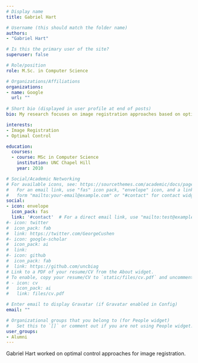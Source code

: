 ```yaml
---
# Display name
title: Gabriel Hart

# Username (this should match the folder name)
authors:
- "Gabriel Hart"

# Is this the primary user of the site?
superuser: false

# Role/position
role: M.Sc. in Computer Science

# Organizations/Affiliations
organizations:
- name: Google
  url: ""
  
# Short bio (displayed in user profile at end of posts)
bio: My research focuses on image registration approaches based on optimal control.

interests:
- Image Registration
- Optimal Control

education:
  courses:
  - course: MSc in Computer Science
    institution: UNC Chapel Hill
    year: 2010

# Social/Academic Networking
# For available icons, see: https://sourcethemes.com/academic/docs/page-builder/#icons
#   For an email link, use "fas" icon pack, "envelope" icon, and a link in the
#   form "mailto:your-email@example.com" or "#contact" for contact widget.
social:
- icon: envelope
  icon_pack: fas
  link: '#contact'  # For a direct email link, use "mailto:test@example.org".
#- icon: twitter
#  icon_pack: fab
#  link: https://twitter.com/GeorgeCushen
#- icon: google-scholar
#  icon_pack: ai
#  link: 
#- icon: github
#  icon_pack: fab
#  link: https://github.com/uncbiag
# Link to a PDF of your resume/CV from the About widget.
# To enable, copy your resume/CV to `static/files/cv.pdf` and uncomment the lines below.
# - icon: cv
#   icon_pack: ai
#   link: files/cv.pdf

# Enter email to display Gravatar (if Gravatar enabled in Config)
email: ""

# Organizational groups that you belong to (for People widget)
#   Set this to `[]` or comment out if you are not using People widget.
user_groups:
- Alumni
---
```


Gabriel Hart worked on optimal control approaches for image registration.
